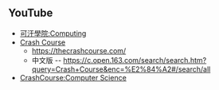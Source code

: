 ## YouTube

* [可汗學院:Computing](https://www.khanacademy.org/computing)
* [Crash Course](https://zh.wikipedia.org/wiki/Crash_Course)
  * https://thecrashcourse.com/
  * 中文版 -- https://c.open.163.com/search/search.htm?query=Crash+Course&enc=%E2%84%A2#/search/all
* [CrashCourse:Computer Science](https://www.youtube.com/playlist?list=PL8dPuuaLjXtNlUrzyH5r6jN9ulIgZBpdo)
